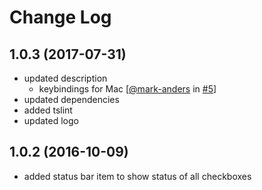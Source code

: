# Change Log

## 1.0.3 (2017-07-31)
- updated description
    - keybindings for Mac [[@mark-anders](https://github.com/mark-anders) in [#5](https://github.com/PKief/vscode-markdown-checkbox/pull/5)]
- updated dependencies
- added tslint
- updated logo

## 1.0.2 (2016-10-09)
- added status bar item to show status of all checkboxes